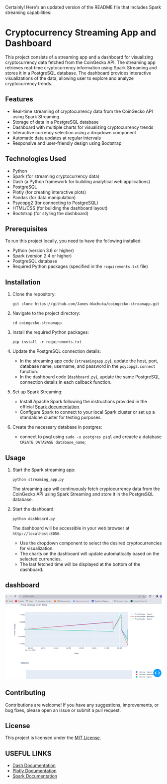 Certainly! Here's an updated version of the README file that includes Spark streaming capabilities:

# Cryptocurrency Streaming App and Dashboard

This project consists of a streaming app and a dashboard for visualizing cryptocurrency data fetched from the CoinGecko API. The streaming app retrieves real-time cryptocurrency information using Spark Streaming and stores it in a PostgreSQL database. The dashboard provides interactive visualizations of the data, allowing user to explore and analyze cryptocurrency trends.

## Features

- Real-time streaming of cryptocurrency data from the CoinGecko API using Spark Streaming
- Storage of data in a PostgreSQL database
- Dashboard with multiple charts for visualizing cryptocurrency trends
- Interactive currency selection using a dropdown component
- Automatic data updates at regular intervals
- Responsive and user-friendly design using Bootstrap

## Technologies Used

- Python
- Spark (for streaming cryptocurrency data)
- Dash (a Python framework for building analytical web applications)
- PostgreSQL
- Plotly (for creating interactive plots)
- Pandas (for data manipulation)
- Psycopg2 (for connecting to PostgreSQL)
- HTML/CSS (for building the dashboard layout)
- Bootstrap (for styling the dashboard)

## Prerequisites

To run this project locally, you need to have the following installed:

- Python (version 3.6 or higher)
- Spark (version 2.4 or higher)
- PostgreSQL database
- Required Python packages (specified in the `requirements.txt` file)

## Installation

1. Clone the repository:

   ```
   git clone https://github.com/James-Wachuka/coingecko-streamapp.git
   ```

2. Navigate to the project directory:

   ```
   cd coingecko-streamapp
   ```

3. Install the required Python packages:

   ```
   pip install -r requirements.txt
   ```

4. Update the PostgreSQL connection details:

   - In the streaming app code (`streamingapp.py`), update the host, port, database name, username, and password in the `psycopg2.connect` function.
   - In the dashboard code (`dashboard.py`), update the same PostgreSQL connection details in each callback function.

5. Set up Spark Streaming:

   - Install Apache Spark following the instructions provided in the official [Spark documentation](https://spark.apache.org/downloads.html).
   - Configure Spark to connect to your local Spark cluster or set up a standalone cluster for testing purposes.

6. Create the necessary database in postgres:

   - connect to psql using  `sudo -u postgres psql` and creaete a database `CREATE DATABASE database_name`;


## Usage

1. Start the Spark streaming app:

   ```
   python streaming_app.py
   ```

   The streaming app will continuously fetch cryptocurrency data from the CoinGecko API using Spark Streaming and store it in the PostgreSQL database.

2. Start the dashboard:

   ```
   python dashboard.py
   ```

   The dashboard will be accessible in your web browser at `http://localhost:8050`.

   - Use the dropdown component to select the desired cryptocurrencies for visualization.
   - The charts on the dashboard will update automatically based on the selected currencies.
   - The last fetched time will be displayed at the bottom of the dashboard.

## dashboard
![price-change](imgs/dashboard.PNG)


## Contributing

Contributions are welcome! If you have any suggestions, improvements, or bug fixes, please open an issue or submit a pull request.

## License

This project is licensed under the [MIT License](LICENSE).

## USEFUL LINKS

- [Dash Documentation](https://dash.plotly.com/)
- [Plotly Documentation](https://plotly.com/python/)
- [Spark Documentation](https://spark.apache.org/documentation.html)

